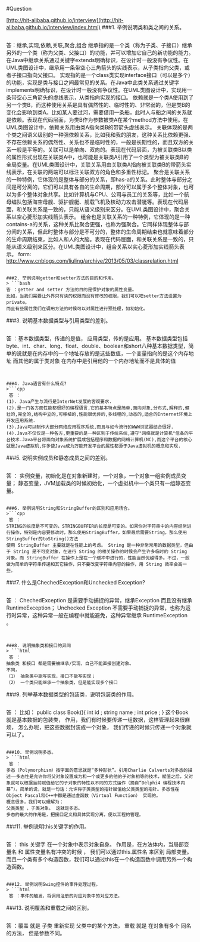 #Question

[http://hit-alibaba.github.io/interview](http://hit-alibaba.github.io/interview/index.html)
###1. 举例说明类和类之间的关系。
> ```html
答：继承,实现,依赖,关联,聚合,组合
   继承指的是一个类（称为子类、子接口）继承另外的一个类（称为父类、父接口）的功能，并可以增加它自己的新功能的能力。在Java中继承关系通过关键字extends明确标识，在设计时一般没有争议性。在UML类图设计中，继承用一条带空心三角箭头的实线表示，从子类指向父类，或者子接口指向父接口。 
   实现指的是一个class类实现interface接口（可以是多个）的功能，实现是类与接口之间最常见的关系。在Java中此类关系通过关键字implements明确标识，在设计时一般没有争议性。在UML类图设计中，实现用一条带空心三角箭头的虚线表示，从类指向实现的接口。
   依赖就是一个类A使用到了另一个类B，而这种使用关系是具有偶然性的、临时性的、非常弱的，但是类B的变化会影响到类A。比如某人要过河，需要借用一条船，此时人与船之间的关系就是依赖。表现在代码层面，为类B作为参数被类A在某个method方法中使用。在UML类图设计中，依赖关系用由类A指向类B的带箭头虚线表示。 
   关联体现的是两个类之间语义级别的一种强依赖关系，比如我和我的朋友，这种关系比依赖更强、不存在依赖关系的偶然性、关系也不是临时性的，一般是长期性的，而且双方的关系一般是平等的。关联可以是单向、双向的。表现在代码层面，为被关联类B以类的属性形式出现在关联类A中，也可能是关联类A引用了一个类型为被关联类B的全局变量。在UML类图设计中，关联关系用由关联类A指向被关联类B的带箭头实线表示，在关联的两端可以标注关联双方的角色和多重性标记。
   聚合是关联关系的一种特例，它体现的是整体与部分的关系，即has-a的关系。此时整体与部分之间是可分离的，它们可以具有各自的生命周期，部分可以属于多个整体对象，也可以为多个整体对象共享。比如计算机与CPU、公司与员工的关系等，比如一个航母编队包括海空母舰、驱护舰艇、舰载飞机及核动力攻击潜艇等。表现在代码层面，和关联关系是一致的，只能从语义级别来区分。在UML类图设计中，聚合关系以空心菱形加实线箭头表示。
   组合也是关联关系的一种特例，它体现的是一种contains-a的关系，这种关系比聚合更强，也称为强聚合。它同样体现整体与部分间的关系，但此时整体与部分是不可分的，整体的生命周期结束也就意味着部分的生命周期结束，比如人和人的大脑。表现在代码层面，和关联关系是一致的，只能从语义级别来区分。在UML类图设计中，组合关系以实心菱形加实线箭头表示。
   form: http://www.cnblogs.com/liuling/archive/2013/05/03/classrelation.html
```

###2. 举例说明getter和setter方法的目的和作用。
> ```bash
答 ：getter and setter 方法的目的是保护对象的属性变量。
比如，当我们需要让外界只有读的权限而没有修改的权限，我们可以吧setter方法设置为private。
而且有些属性我们在调用方法的时候可以对属性进行预处理，如初始化。
```

###3. 说明基本数据类型与引用类型的差别。

> ```cpp
答 ：基本数据类型，传递的是值，
应用类型，传的是应用。
   基本数据类型包括byte、int、char、long、float、double、boolean和short八种基本数据类型，简单的说就是在内存中的一个地址存放的是这些数值，一个变量指向的是这个内存地址
   而其他的属于类对象
   在内存中是引用他的一个内存地址而不是具体的值
```


###4. Java语言有什么特点?
>```cpp
 答 ：
(1). Java产生与流行是InterNet发展的客观要求.
(2).是一门各方面性能都很好的编程语言,它的基本特点是简单,面向对象,分布式,解释的,健壮的,完全的,结构中立的,可移植的,性能很优异的,多线程的,动态的,适合的Internet环境上开发应用系统.
(3).Java可以制作大部分网络应用程序系统,而且与如今流行的WWW浏览器结合很好.
(4).Java不仅仅是一种各方,更重要的是一种区别于传统系统,遵守"网络就是计算机"信条的平台技术.Java平台将面向对象系统扩展成包括程序和数据的网络计算机(NC),而这个平台的核心就是Java虚拟机,许多使Java成为万能开发平台的属性都源于Java虚拟机的概念和实现.
```

###5. 说明实例成员和静态成员之间的差别。
>```cpp
 答 ：
实例变量，初始化是在对象新建时，一个对象，一个对象一组实例成员变量；
静态变量，JVM加载类的时候初始化，一个虚拟机中一个类只有一组静态变量。
```

###6. 举例说明String和StringBuffer的区别和应用场合。
>```cpp
 答 ：
STRING的长度是不可变的，STRINGBUFFER的长度是可变的。如果你对字符串中的内容经常进行操作，特别是内容要修改时，那么使用StringBuffer，如果最后需要String，那么使用StringBuffer的toString()方法
使用 StringBuffer 主要就是在性能上的考虑。 String 是一种非常常用的数据类型，但由于 String 是不可变对象，在进行 String 的相关操作的时候会产生许多临时的 String 对象。而 StringBuffer 在操作上是在一个缓冲中进行的，性能当然优越得多。不过，一般做为简单的字符串传递和其它操作，只不要改变字符串内容的操作，用 String 效率会高一些。 
```

###7. 什么是ChechedException和Unchecked Exception?
> ```html
 答 ：
ChechedException 是需要手动捕捉的异常，继承Exception 而且没有继承RuntimeException；
Unchecked Exception 不需要手动捕捉的异常，也称为运行时异常，这种异常一般在编程中就能避免，这种异常继承 RuntimeException 。
```


###8. 说明抽象类和接口的异同 
> ```html
 答 ：
抽象类 和接口 都是需要被继承/实现，自己不能直接创建对象。
不同，
（1） 抽象类中能写实现，接口不能写实现；
（2） 一个类只能继承一个抽象类，但是能实现多个接口 
```

###9. 列举基本数据类型的包装类，说明包装类的作用。
> ```html
 答 ：
 比如：
public class Book(){
  int id ;
  string name ;
  int price ;
}
这个Book 就是基本数据的包装类，
作用，我们有时候要传递一组数据，这样管理起来很麻烦，
怎么办呢，把这些数据封装成一个对象，
我们传递的时候只传递一个对象就可以了。
```

###10. 举例说明多态。
> ```html
 答 ：
多态（Polymorphism）按字面的意思就是“多种形状”。引用Charlie Calverts对多态的描述——多态性是允许你将父对象设置成为和一个或更多的他的子对象相等的技术，赋值之后，父对象就可以根据当前赋值给它的子对象的特性以不同的方式运作（摘自“Delphi4 编程技术内幕”）。简单的说，就是一句话：允许将子类类型的指针赋值给父类类型的指针。多态性在Object Pascal和C++中都是通过虚函数（Virtual Function） 实现的。
概念很多，我们可以理解为：
父类类型 ，子类对象。 这就是多态。
多态的最大的作用是，把接口定义和具体实现分离，便以工程的管理。
```


###11. 举例说明this关键字的作用。
> ```html
 答 ：
this 关键字 在一个对象中表示对象自身。
作用是，在方法体内，当局部变量名 和 属性变量名有冲突的时候 ，
我们可以通过this.属性名 来区别 局部变量。
而且一个类有多个构造函数，我们可以通过this在一个构造函数中调用另外一个构造函数。
```

###12. 举例说明Swing控件的事件处理过程。
> ```html
 答 ：事件的触发，将调用注册的对应对象中的对应方法。
```

###13. 说明覆盖和重载之间的区别。 
> ```html
 答 ：覆盖 就是 子类 重新实现 父类中的某个方法，
重载 就是 在对象有多个 同名的方法， 但是参数不同。
```
